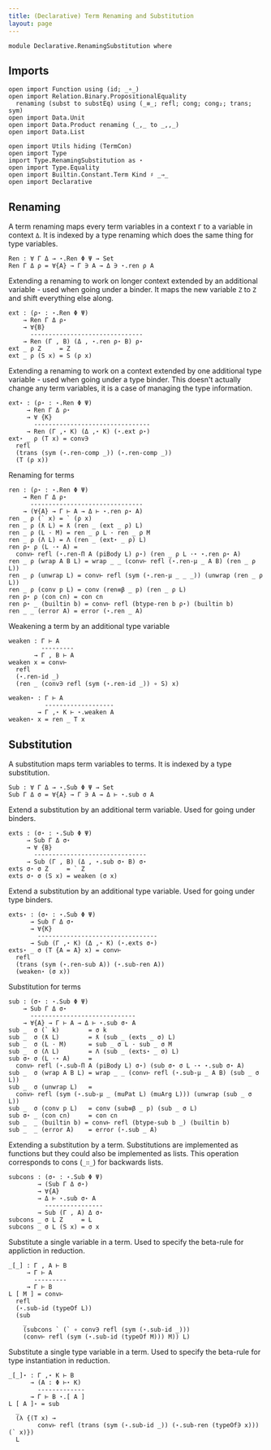 ```yaml
---
title: (Declarative) Term Renaming and Substitution 
layout: page
---
```


```
module Declarative.RenamingSubstitution where
```

## Imports

```
open import Function using (id; _∘_)
open import Relation.Binary.PropositionalEquality
  renaming (subst to substEq) using (_≡_; refl; cong; cong₂; trans; sym)
open import Data.Unit
open import Data.Product renaming (_,_ to _,,_)
open import Data.List

open import Utils hiding (TermCon)
open import Type
import Type.RenamingSubstitution as ⋆
open import Type.Equality
open import Builtin.Constant.Term Kind ♯ _⇒_
open import Declarative
```


## Renaming

A term renaming maps every term variables in a context `Γ` to a
variable in context `Δ`. It is indexed by a type renaming which does
the same thing for type variables.

```
Ren : ∀ Γ Δ → ⋆.Ren Φ Ψ → Set
Ren Γ Δ ρ = ∀{A} → Γ ∋ A → Δ ∋ ⋆.ren ρ A
```

Extending a renaming to work on longer context extended by an
additional variable - used when going under a binder. It maps the new
variable `Z` to `Z` and shift everything else along.

```
ext : (ρ⋆ : ⋆.Ren Φ Ψ)
    → Ren Γ Δ ρ⋆
    → ∀{B}
      -------------------------------
    → Ren (Γ , B) (Δ , ⋆.ren ρ⋆ B) ρ⋆
ext _ ρ Z     = Z 
ext _ ρ (S x) = S (ρ x)
```

Extending a renaming to work on a context extended by one additional
type variable - used when going under a type binder. This doesn't
actually change any term variables, it is a case of managing the type
information.

```
ext⋆ : (ρ⋆ : ⋆.Ren Φ Ψ)
     → Ren Γ Δ ρ⋆
     → ∀ {K}
       --------------------------------
     → Ren (Γ ,⋆ K) (Δ ,⋆ K) (⋆.ext ρ⋆)
ext⋆ _ ρ (T x) = conv∋
  refl
  (trans (sym (⋆.ren-comp _)) (⋆.ren-comp _))
  (T (ρ x))
```

Renaming for terms

```
ren : (ρ⋆ : ⋆.Ren Φ Ψ)
    → Ren Γ Δ ρ⋆
      -------------------------------
    → (∀{A} → Γ ⊢ A → Δ ⊢ ⋆.ren ρ⋆ A)
ren _ ρ (` x) = ` (ρ x)
ren _ ρ (ƛ L) = ƛ (ren _ (ext _ ρ) L)
ren _ ρ (L · M) = ren _ ρ L · ren _ ρ M 
ren _ ρ (Λ L) = Λ (ren _ (ext⋆ _ ρ) L)
ren ρ⋆ ρ (L ·⋆ A) =
  conv⊢ refl (⋆.ren-Π A (piBody L) ρ⋆) (ren _ ρ L ·⋆ ⋆.ren ρ⋆ A)
ren _ ρ (wrap A B L) = wrap _ _ (conv⊢ refl (⋆.ren-μ _ A B) (ren _ ρ L))
ren _ ρ (unwrap L) = conv⊢ refl (sym (⋆.ren-μ _ _ _)) (unwrap (ren _ ρ L))
ren _ ρ (conv p L) = conv (ren≡β _ p) (ren _ ρ L)
ren ρ⋆ ρ (con cn) = con cn
ren ρ⋆ _ (builtin b) = conv⊢ refl (btype-ren b ρ⋆) (builtin b)
ren _ _ (error A) = error (⋆.ren _ A)
```

Weakening a term by an additional type variable

```
weaken : Γ ⊢ A
         ---------
       → Γ , B ⊢ A
weaken x = conv⊢
  refl
  (⋆.ren-id _)
  (ren _ (conv∋ refl (sym (⋆.ren-id _)) ∘ S) x)
```

```
weaken⋆ : Γ ⊢ A
          -------------------
        → Γ ,⋆ K ⊢ ⋆.weaken A
weaken⋆ x = ren _ T x
```

## Substitution

A substitution maps term variables to terms. It is indexed by a type
substitution.

```
Sub : ∀ Γ Δ → ⋆.Sub Φ Ψ → Set
Sub Γ Δ σ = ∀{A} → Γ ∋ A → Δ ⊢ ⋆.sub σ A
```

Extend a substitution by an additional term variable. Used for going
under binders.

```
exts : (σ⋆ : ⋆.Sub Φ Ψ)
     → Sub Γ Δ σ⋆
     → ∀ {B}
       -------------------------------
     → Sub (Γ , B) (Δ , ⋆.sub σ⋆ B) σ⋆
exts σ⋆ σ Z     = ` Z
exts σ⋆ σ (S x) = weaken (σ x)
```

Extend a substitution by an additional type variable. Used for going
under type binders.

```
exts⋆ : (σ⋆ : ⋆.Sub Φ Ψ)
      → Sub Γ Δ σ⋆
      → ∀{K}
        ---------------------------------
      → Sub (Γ ,⋆ K) (Δ ,⋆ K) (⋆.exts σ⋆) 
exts⋆ _ σ (T {A = A} x) = conv⊢
  refl
  (trans (sym (⋆.ren-sub A)) (⋆.sub-ren A))
  (weaken⋆ (σ x))
```

Substitution for terms

```
sub : (σ⋆ : ⋆.Sub Φ Ψ)
    → Sub Γ Δ σ⋆
      -----------------------------
    → ∀{A} → Γ ⊢ A → Δ ⊢ ⋆.sub σ⋆ A
sub _  σ (` k)        = σ k
sub _  σ (ƛ L)        = ƛ (sub _ (exts _ σ) L)
sub _  σ (L · M)      = sub _ σ L · sub _ σ M
sub _  σ (Λ L)        = Λ (sub _ (exts⋆ _ σ) L)
sub σ⋆ σ (L ·⋆ A)     =
  conv⊢ refl (⋆.sub-Π A (piBody L) σ⋆) (sub σ⋆ σ L ·⋆ ⋆.sub σ⋆ A)
sub _  σ (wrap A B L) = wrap _ _ (conv⊢ refl (⋆.sub-μ _ A B) (sub _ σ L))
sub _  σ (unwrap L)   =
  conv⊢ refl (sym (⋆.sub-μ _ (muPat L) (muArg L))) (unwrap (sub _ σ L))
sub _  σ (conv p L)   = conv (sub≡β _ p) (sub _ σ L)
sub σ⋆ _ (con cn)     = con cn
sub _  _ (builtin b) = conv⊢ refl (btype-sub b _) (builtin b)
sub _  _ (error A)    = error (⋆.sub _ A)
```

Extending a substitution by a term. Substitutions are implemented as
functions but they could also be implemented as lists. This operation
corresponds to cons (`_∷_`) for backwards lists.

```
subcons : (σ⋆ : ⋆.Sub Φ Ψ)
        → (Sub Γ Δ σ⋆)
        → ∀{A}
        → Δ ⊢ ⋆.sub σ⋆ A
          ----------------
        → Sub (Γ , A) Δ σ⋆
subcons _ σ L Z     = L
subcons _ σ L (S x) = σ x
```

Substitute a single variable in a term. Used to specify the beta-rule
for appliction in reduction.

```
_[_] : Γ , A ⊢ B
     → Γ ⊢ A
       ---------
     → Γ ⊢ B
L [ M ] = conv⊢
  refl
  (⋆.sub-id (typeOf L))
  (sub
    _
    (subcons ` (` ∘ conv∋ refl (sym (⋆.sub-id _)))
    (conv⊢ refl (sym (⋆.sub-id (typeOf M))) M)) L)
```

Substitute a single type variable in a term. Used to specify the
beta-rule for type instantiation in reduction.

```
_[_]⋆ : Γ ,⋆ K ⊢ B
      → (A : Φ ⊢⋆ K)
        -------------
      → Γ ⊢ B ⋆.[ A ]
L [ A ]⋆ = sub
  _
  (λ {(T x) →
        conv⊢ refl (trans (sym (⋆.sub-id _)) (⋆.sub-ren (typeOf∋ x))) (` x)})
  L
```
